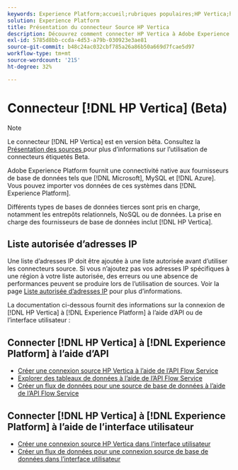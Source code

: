 ```yaml
---
keywords: Experience Platform;accueil;rubriques populaires;HP Vertica;hp vertica
solution: Experience Platform
title: Présentation du connecteur Source HP Vertica
description: Découvrez comment connecter HP Vertica à Adobe Experience Platform à l’aide d’API ou de l’interface utilisateur.
exl-id: 5785d8bb-ccda-4d53-a79b-030923e3ae81
source-git-commit: b48c24ac032cbf785a26a86b50a669d7fcae5d97
workflow-type: tm+mt
source-wordcount: '215'
ht-degree: 32%

---
```


# Connecteur [!DNL HP Vertica] (Beta)

>[!NOTE]
>
>Le connecteur [!DNL HP Vertica] est en version bêta. Consultez la [ Présentation des sources ](../../home.md#terms-and-conditions) pour plus d’informations sur l’utilisation de connecteurs étiquetés Beta.

Adobe Experience Platform fournit une connectivité native aux fournisseurs de base de données tels que [!DNL Microsoft], MySQL et [!DNL Azure]. Vous pouvez importer vos données de ces systèmes dans [!DNL Experience Platform].

Différents types de bases de données tierces sont pris en charge, notamment les entrepôts relationnels, NoSQL ou de données. La prise en charge des fournisseurs de base de données inclut [!DNL HP Vertica].

## Liste autorisée d’adresses IP

Une liste d’adresses IP doit être ajoutée à une liste autorisée avant d’utiliser les connecteurs source. Si vous n’ajoutez pas vos adresses IP spécifiques à une région à votre liste autorisée, des erreurs ou une absence de performances peuvent se produire lors de l’utilisation de sources. Voir la page [Liste autorisée d’adresses IP](../../ip-address-allow-list.md) pour plus d’informations.

La documentation ci-dessous fournit des informations sur la connexion de [!DNL HP Vertica] à [!DNL Experience Platform] à l’aide d’API ou de l’interface utilisateur :

## Connecter [!DNL HP Vertica] à [!DNL Experience Platform] à lʼaide dʼAPI

- [Créer une connexion source HP Vertica à l’aide de l’API Flow Service](../../tutorials/api/create/databases/hp-vertica.md)
- [Explorer des tableaux de données à l’aide de l’API Flow Service](../../tutorials/api/explore/tabular.md)
- [Créer un flux de données pour une source de base de données à l’aide de l’API Flow Service](../../tutorials/api/collect/database-nosql.md)

## Connecter [!DNL HP Vertica] à [!DNL Experience Platform] à lʼaide de l’interface utilisateur

- [Créer une connexion source HP Vertica dans l’interface utilisateur](../../tutorials/ui/create/databases/hp-vertica.md)
- [Créer un flux de données pour une connexion source de base de données dans l’interface utilisateur](../../tutorials/ui/dataflow/databases.md)
